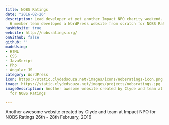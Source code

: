 ```yaml
---
title: NOBS Ratings
date: "2016-02-26"
description: Lead developer at yet another Impact NPO charity weekend. This time our
  6 member team developed a WordPress website from scratch for NOBS Ratings NZ.
hasWebsite: true
website: http://nobsratings.org/
onGithub: false
github: ''
madeUsing:
- HTML
- CSS
- JavaScript
- Php
- Angular JS
category: WordPress
icon: https://static.clydedsouza.net/images/icons/nobsratings-icon.png
image: https://static.clydedsouza.net/images/projects/nobsratings.jpg
imageDescription: Another awesome website created by Clyde and team at Impact NPO
  for NOBS Ratings

---
```


Another awesome website created by Clyde and team at Impact NPO for NOBS Ratings 26th - 28th February, 2016